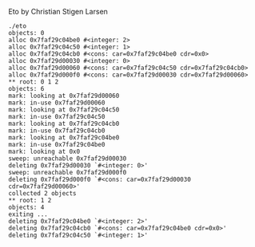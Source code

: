 Eto by Christian Stigen Larsen

    ./eto
    objects: 0
    alloc 0x7faf29c04be0 #<integer: 2>
    alloc 0x7faf29c04c50 #<integer: 1>
    alloc 0x7faf29c04cb0 #<cons: car=0x7faf29c04be0 cdr=0x0>
    alloc 0x7faf29d00030 #<integer: 0>
    alloc 0x7faf29d00060 #<cons: car=0x7faf29c04c50 cdr=0x7faf29c04cb0>
    alloc 0x7faf29d000f0 #<cons: car=0x7faf29d00030 cdr=0x7faf29d00060>
    ** root: 0 1 2
    objects: 6
    mark: looking at 0x7faf29d00060
    mark: in-use 0x7faf29d00060
    mark: looking at 0x7faf29c04c50
    mark: in-use 0x7faf29c04c50
    mark: looking at 0x7faf29c04cb0
    mark: in-use 0x7faf29c04cb0
    mark: looking at 0x7faf29c04be0
    mark: in-use 0x7faf29c04be0
    mark: looking at 0x0
    sweep: unreachable 0x7faf29d00030
    deleting 0x7faf29d00030 `#<integer: 0>'
    sweep: unreachable 0x7faf29d000f0
    deleting 0x7faf29d000f0 `#<cons: car=0x7faf29d00030 cdr=0x7faf29d00060>'
    collected 2 objects
    ** root: 1 2
    objects: 4
    exiting ...
    deleting 0x7faf29c04be0 `#<integer: 2>'
    deleting 0x7faf29c04cb0 `#<cons: car=0x7faf29c04be0 cdr=0x0>'
    deleting 0x7faf29c04c50 `#<integer: 1>'
